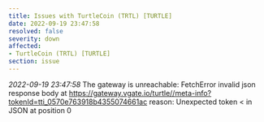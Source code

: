 ```yaml
---
title: Issues with TurtleCoin (TRTL) [TURTLE]
date: 2022-09-19 23:47:58
resolved: false
severity: down
affected:
- TurtleCoin (TRTL) [TURTLE]
section: issue
---
```


*2022-09-19 23:47:58* The gateway is unreachable: FetchError invalid json response body at https://gateway.vgate.io/turtle//meta-info?tokenId=tti_0570e763918b4355074661ac reason: Unexpected token < in JSON at position 0